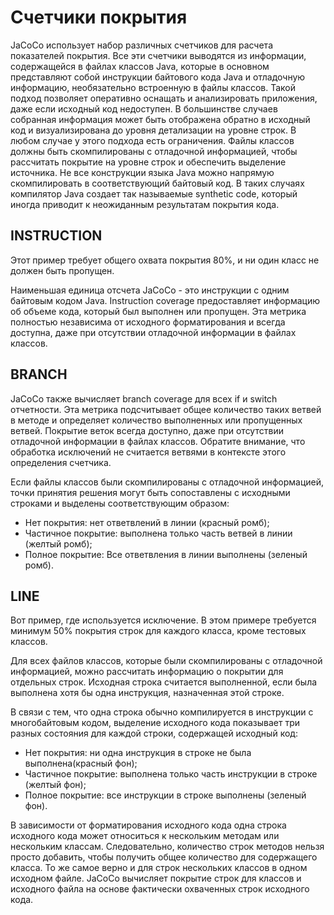 # Счетчики покрытия
JaCoCo использует набор различных счетчиков для 
расчета показателей покрытия. Все эти счетчики 
выводятся из информации, содержащейся в файлах 
классов Java, которые в основном представляют собой
инструкции байтового кода Java и отладочную 
информацию, необязательно встроенную в файлы классов.
Такой подход позволяет оперативно оснащать и 
анализировать приложения, даже если исходный код 
недоступен. В большинстве случаев собранная 
информация может быть отображена обратно в исходный
код и визуализирована до уровня детализации на 
уровне строк. В любом случае у этого подхода есть 
ограничения. Файлы классов должны быть 
скомпилированы с отладочной информацией, чтобы 
рассчитать покрытие на уровне строк и обеспечить 
выделение источника. Не все конструкции языка Java
можно напрямую скомпилировать в соответствующий 
байтовый код. В таких случаях компилятор Java 
создает так называемые synthetic code, который 
иногда приводит к неожиданным результатам покрытия 
кода.

## INSTRUCTION

Этот пример требует общего охвата покрытия 80%, 
и ни один класс не должен быть пропущен.

Наименьшая единица отсчета JaCoCo - это инструкции
с одним байтовым кодом Java. Instruction coverage 
предоставляет информацию об объеме кода, который 
был выполнен или пропущен. Эта метрика полностью 
независима от исходного форматирования и всегда 
доступна, даже при отсутствии отладочной информации
в файлах классов.

## BRANCH

JaCoCo также вычисляет branch coverage для всех 
if и switch отчетности. Эта метрика подсчитывает 
общее количество таких ветвей в методе и определяет
количество выполненных или пропущенных ветвей. 
Покрытие веток всегда доступно, даже при отсутствии
отладочной информации в файлах классов. Обратите 
внимание, что обработка исключений не считается 
ветвями в контексте этого определения счетчика.

Если файлы классов были скомпилированы с отладочной
информацией, точки принятия решения могут быть 
сопоставлены с исходными строками и выделены 
соответствующим образом:

* Нет покрытия: нет ответвлений в линии
 (красный ромб);
* Частичное покрытие: выполнена только часть 
 ветвей в линии (желтый ромб);
* Полное покрытие: Все ответвления в линии
  выполнены (зеленый ромб).
  
## LINE

Вот пример, где используется исключение. В этом 
примере требуется минимум 50% покрытия строк для 
каждого класса, кроме тестовых классов.

Для всех файлов классов, которые были 
скомпилированы с отладочной информацией, можно 
рассчитать информацию о покрытии для отдельных 
строк. Исходная строка считается выполненной, 
если была выполнена хотя бы одна инструкция, 
назначенная этой строке.

В связи с тем, что одна строка обычно компилируется
в инструкции с многобайтовым кодом, выделение 
исходного кода показывает три разных состояния 
для каждой строки, содержащей исходный код:

* Нет покрытия: ни одна инструкция в строке не была
  выполнена(красный фон);
* Частичное покрытие: выполнена только часть 
  инструкции в строке (желтый фон);
* Полное покрытие: все инструкции в строке 
  выполнены (зеленый фон).

В зависимости от форматирования исходного кода одна
строка исходного кода может относиться к нескольким
методам или нескольким классам. Следовательно, 
количество строк методов нельзя просто добавить,
чтобы получить общее количество для содержащего 
класса. То же самое верно и для строк нескольких 
классов в одном исходном файле. JaCoCo вычисляет
покрытие строк для классов и исходного файла на 
основе фактически охваченных строк исходного кода.